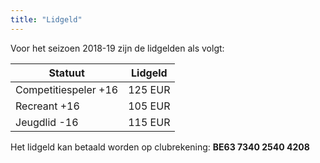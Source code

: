 ```yaml
---
title: "Lidgeld"
---
```


Voor het seizoen 2018-19 zijn de lidgelden als volgt:

|Statuut|Lidgeld|
|-------|-------|
|Competitiespeler +16|125 EUR|
|Recreant +16|105 EUR|
|Jeugdlid -16|115 EUR|

Het lidgeld kan betaald worden op clubrekening: **BE63 7340 2540 4208**